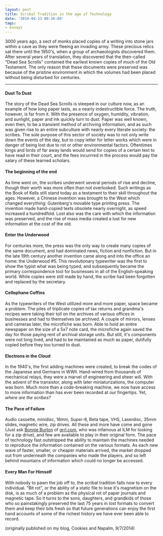 ```yaml
---
layout: post
title: Scribal Tradition in the age of Technology
date: '2019-04-23 00:36:00'
tags:
- essays
---
```


3000 years ago, a sect of monks placed copies of a writing into stone jars within a cave as they were fleeing an invading army. These precious relics sat there until the 1950's, when a group of archaeologists discovered them. After several years of translation, they discovered that the then-called "Dead Sea Scrolls" contained the earliest known copies of much of the Old Testament. The only reason that these documents were preserved was because of the pristine environment in which the volumes had been placed without being disturbed for centuries.

* * *

#### Dust To Dust

The story of the Dead Sea Scrolls is steeped in our culture now, as an example of how long paper lasts, as a nearly indestructible force. The truth, however, is far from it. With the presence of oxygen, humidity, vibration, and sunlight, paper and ink quickly turn to dust. Paper was well known, even then, to be a transient method of archiving information, and as such was given rise to an entire subculture with nearly every literate society: the scribes. The sole purpose of this sector of society was to not only write down the events of the day, but to copy letter for letter works which were in danger of being lost due to rot or other environmental factors. Oftentimes kings and lords of far away lands would send for copies of a certain text to have read in their court, and the fees incurrred in the process would pay the salary of these learned scholars.

#### The beginning of the end

As time went on, the scribes underwent several periods of rise and decline, though their worth was more often than not overlooked. Such writings as the Book of Kells still stand today as a testament to their skill throughout the ages. However, a Chinese invention was brought to the West which changed everything: Gutenberg's movable type printing press. The invention made hand-copied texts obsolete nearly overnight, as speed increased a hundredfold. Lost also was the care with which the information was preserved, and the rise of mass media created a lust for new information at the cost of the old.

#### Enter the Underwood

For centuries more, the press was the only way to create many copies of the same document, and had dominated news, fiction and nonfiction. But in the late 19th century another invention came along and into the office an home: the Underwood #5. This revolutionary typewriter was the first to show the typist what was being typed, and subsequently became the primary correspondence tool for businesses in all of the English-speaking world. While copies were still made by hand, the scribe had been forgotten and replaced by the secretary.

#### Cellophane Coffins

As the typewriters of the West utilized more and more paper, space became a problem. The piles of triplicate copies of tax returns and grandma's recipes were taking their toll on the archives of various offices in businesses and had to themselves be archived. A couple of mirrors, lenses and cameras later, the microfiche was born. Able to hold an entire newspaper on the size of a 5x7 note card, the microfiche again saved the day for those paying rent of archival storage units. But still, it's components were not long lived, and had to be maintained as much as paper, dutifully copied before they too turned to dust.

#### Electrons in the Cloud

In the 1940's, the first adding machines were created, to break the codes of the Japanese and Germans in WWII. Hand-wired from thousands of mechanical relays, they were a marvel of engineering and sheer will. With the advent of the transistor, along with later miniaturizations, the computer was born. Much more than a code-breaking machine, we now have access to more information than has ever been recorded at our fingertips. Yet, _where are the scribes?_

#### The Pace of Failure

Audio cassette, minidisc, 16mm, Super-8, Beta tape, VHS, Laserdisc, 35mm slides, magnetic wire, zip drives. All these and more have come and gone (Just ask [Bonnie Burton](https://kk.org/cooltools/bonnie-burton-pop-culture-author/) of [grrl.com](http://grrl.com), who was infamous at ILM for looking for a zip drive), and few are available to play in their original form. The pace of technology fast outstripped the ability to maintain the machines needed to reproduce the information contained on the various formats. As each new wave of faster, smaller, or cheaper materials arrived, the market dropped out from underneath the companies who made the players, and so left behind mountains of information which could no longer be accessed.

#### Every Man For Himself

With nobody to pawn the job off to, the scribal tradition falls now to every individual. "Bit rot", or the ability of a static file to lose it's magnetism on the disk, is as much of a problem as the physical rot of paper journals and magnetic tape. So it turns to the sons, daughters, and grandkids of those who so painstakingly preserved the last 75 years in lost formats to convert them and keep their bits fresh so that future generations can enjoy the first hand accounts of some of the richest history we have ever been able to record.

(originally published on my blog, Cookies and Napalm, 9/7/2014)

